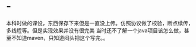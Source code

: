 # -
本科时做的课设，东西保存下来但是一直没上传。仿照协议做了校验，断点续传，多线程等。但是实现效果并没有很完美
当时还不了解一个java项目该怎么做，甚至不知道maven，只知道闷头把这个写完。。
